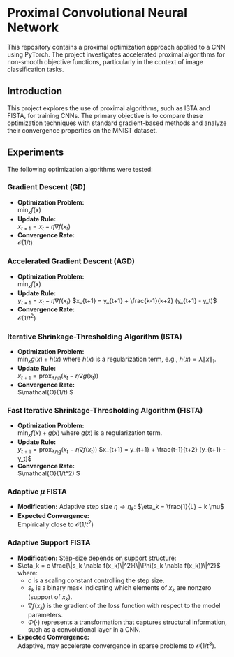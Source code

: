 # Proximal Convolutional Neural Network

This repository contains a proximal optimization approach applied to a CNN using PyTorch. The project investigates accelerated proximal algorithms for non-smooth objective functions, particularly in the context of image classification tasks.

## Introduction
This project explores the use of proximal algorithms, such as ISTA and FISTA, for training CNNs. The primary objective is to compare these optimization techniques with standard gradient-based methods and analyze their convergence properties on the MNIST dataset.

## Experiments
The following optimization algorithms were tested:
### Gradient Descent (GD)
- **Optimization Problem:**  
  $\min_x f(x)$
- **Update Rule:**  
  $x_{t+1} = x_t - \eta \nabla f(x_t)$
- **Convergence Rate:**  
  $\mathcal{O}(1/t)$

### Accelerated Gradient Descent (AGD)
- **Optimization Problem:**  
  $\min_x f(x)$
- **Update Rule:**  
  $y_{t+1} = x_t - \eta \nabla f(x_t)$
  $x_{t+1} = y_{t+1} + \frac{k-1}{k+2} (y_{t+1} - y_t)$
- **Convergence Rate:**  
  $\mathcal{O}(1/t^2)$

### Iterative Shrinkage-Thresholding Algorithm (ISTA)
- **Optimization Problem:**  
  $\min_x g(x) + h(x)$
  where $h(x)$ is a regularization term, e.g., $h(x) = \lambda \|x\|_1$.
- **Update Rule:**  
  $x_{t+1} = \text{prox}_{\lambda \eta h}(x_t - \eta \nabla g(x_t))$
- **Convergence Rate:**  
  $\mathcal{O}(1/t) $

### Fast Iterative Shrinkage-Thresholding Algorithm (FISTA)
- **Optimization Problem:**  
  $\min_x f(x) + g(x)$
  where $g(x)$ is a regularization term.
- **Update Rule:**  
  $y_{t+1} = \text{prox}_{\lambda \eta g}(x_t - \eta \nabla f(x_t))$
  $x_{t+1} = y_{t+1} + \frac{t-1}{t+2} (y_{t+1} - y_t)$
- **Convergence Rate:**  
  $\mathcal{O}(1/t^2) $

### Adaptive $\mu$ FISTA
- **Modification:** Adaptive step size $\eta \rightarrow \eta_k$:
  $\eta_k = \frac{1}{L} + k \mu$
- **Expected Convergence:**  
  Empirically close to $\mathcal{O}(1/t^2)$

### Adaptive Support FISTA
- **Modification:** Step-size depends on support structure:
- $\eta_k = c \frac{\|s_k \nabla f(x_k)\|^2}{\|\Phi(s_k \nabla f(x_k))\|^2}$
  where:
  - $c$ is a scaling constant controlling the step size.
  - $s_k$ is a binary mask indicating which elements of $x_k$ are nonzero (support of $x_k$).
  - $\nabla f(x_k)$ is the gradient of the loss function with respect to the model parameters.
  - $\Phi(\cdot)$ represents a transformation that captures structural information, such as a convolutional layer in a CNN.
- **Expected Convergence:**  
  Adaptive, may accelerate convergence in sparse problems to $\mathcal{O}(1/t^3)$.

